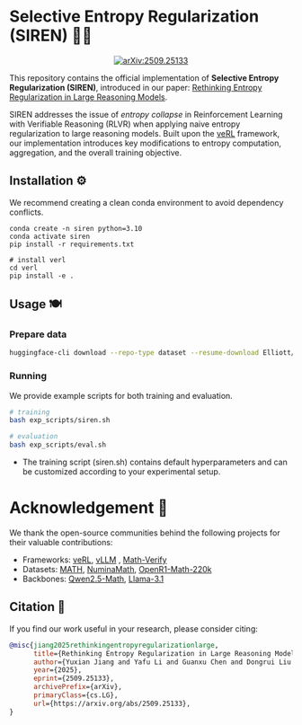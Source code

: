 # Selective Entropy Regularization (SIREN) 🧜‍♀️

<div align="center">
    <p>
    </p>
    <a href="https://arxiv.org/abs/2509.25133"><img src="https://img.shields.io/badge/arXiv-2509.25133-b31b1b.svg?logo=arxiv&logoColor=white" alt="arXiv:2509.25133"></a>
</div>

This repository contains the official implementation of **Selective Entropy Regularization (SIREN)**, introduced in our paper:
[Rethinking Entropy Regularization in Large Reasoning Models](https://arxiv.org/abs/2509.25133).

SIREN addresses the issue of *entropy collapse* in Reinforcement Learning with Verifiable Reasoning (RLVR) when applying naive entropy regularization to large reasoning models.
Built upon the [veRL](https://github.com/volcengine/verl) framework, our implementation introduces key modifications to entropy computation, aggregation, and the overall training objective.

## Installation ⚙️

We recommend creating a clean conda environment to avoid dependency conflicts.

```
conda create -n siren python=3.10
conda activate siren
pip install -r requirements.txt

# install verl
cd verl
pip install -e .
```


## Usage 🍽️

### Prepare data

```bash
huggingface-cli download --repo-type dataset --resume-download Elliott/Openr1-Math-46k-8192 --local-dir data
```

### Running

We provide example scripts for both training and evaluation.

```bash
# training
bash exp_scripts/siren.sh

# evaluation
bash exp_scripts/eval.sh

```

- The training script (siren.sh) contains default hyperparameters and can be customized according to your experimental setup. 

# Acknowledgement 🫰

We thank the open-source communities behind the following projects for their valuable contributions:
- Frameworks: [veRL](https://github.com/volcengine/verl), [vLLM](https://github.com/vllm-project/vllm) , [Math-Verify](https://github.com/huggingface/Math-Verify)
- Datasets: [MATH](https://github.com/hendrycks/math), [NuminaMath](https://huggingface.co/datasets/AI-MO/NuminaMath-CoT), [OpenR1-Math-220k](https://huggingface.co/datasets/open-r1/OpenR1-Math-220k)
- Backbones: [Qwen2.5-Math](https://github.com/QwenLM/Qwen2.5-Math), [Llama-3.1](https://huggingface.co/meta-llama/Llama-3.1-8B)

## Citation 📜

If you find our work useful in your research, please consider citing:

```bibtex
@misc{jiang2025rethinkingentropyregularizationlarge,
      title={Rethinking Entropy Regularization in Large Reasoning Models}, 
      author={Yuxian Jiang and Yafu Li and Guanxu Chen and Dongrui Liu and Yu Cheng and Jing Shao},
      year={2025},
      eprint={2509.25133},
      archivePrefix={arXiv},
      primaryClass={cs.LG},
      url={https://arxiv.org/abs/2509.25133}, 
}
```
